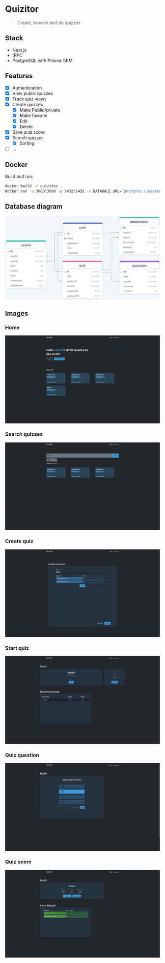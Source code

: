 # Quizitor

> Create, browse and do quizzes

## Stack

- Next.js
- tRPC
- PostgreSQL with Prisma ORM

## Features

- [x] Authentication
- [x] View public quizzes
- [x] Track quiz views
- [x] Create quizzes
  - [x] Make Public/private
  - [x] Make favorite
  - [x] Edit
  - [x] Delete
- [x] Save quiz score
- [x] Search quizzes
  - [x] Sorting
- [ ] ...

## Docker

Build and run:

```bash
docker build -t quizitor .
docker run -p 3000:3000 -p 5432:5432 -e DATABASE_URL="postgres://username:password@host.docker.internal:5432/quiz" -e JWT_SECRET="jwt_secret" quizitor
```

## Database diagram

![Db diagram](./gallery/diagram.png)

## Images

### Home

![Home](./gallery/home.png)

### Search quizzes

![Search](./gallery/search.png)

### Create quiz

![Create quiz](./gallery/create-quiz.png)

### Start quiz

![Start quiz](./gallery/start-quiz.png)

### Quiz question

![Quiz question](./gallery/quiz.png)

### Quiz score

![Quiz score](./gallery/quiz-finished.png)
